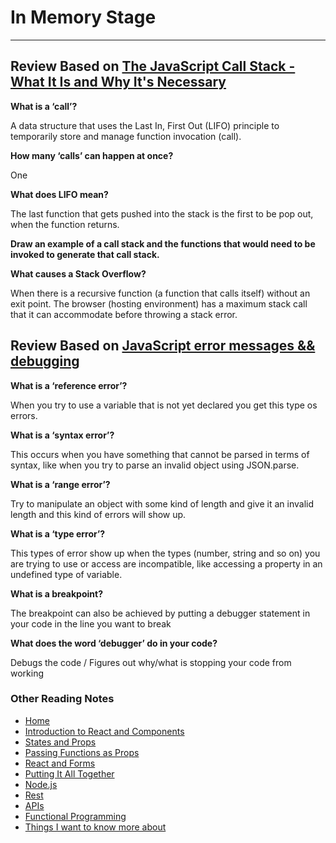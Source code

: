 # In Memory Stage

***

## Review Based on [The JavaScript Call Stack - What It Is and Why It's Necessary](https://www.freecodecamp.org/news/understanding-the-javascript-call-stack-861e41ae61d4/)

**What is a ‘call’?**

A data structure that uses the Last In, First Out (LIFO) principle to temporarily store and manage function invocation (call).

**How many ‘calls’ can happen at once?**

One

**What does LIFO mean?**

The last function that gets pushed into the stack is the first to be pop out, when the function returns.

**Draw an example of a call stack and the functions that would need to be invoked to generate that call stack.**


**What causes a Stack Overflow?**

When there is a recursive function (a function that calls itself) without an exit point. The browser (hosting environment) has a maximum stack call that it can accommodate before throwing a stack error.

## Review Based on [JavaScript error messages && debugging](https://codeburst.io/javascript-error-messages-debugging-d23f84f0ae7c)

**What is a ‘reference error’?**

When you try to use a variable that is not yet declared you get this type os errors.

**What is a ‘syntax error’?**

This occurs when you have something that cannot be parsed in terms of syntax, like when you try to parse an invalid object using JSON.parse.

**What is a ‘range error’?**

Try to manipulate an object with some kind of length and give it an invalid length and this kind of errors will show up.

**What is a ‘type error’?**

This types of error show up when the types (number, string and so on) you are trying to use or access are incompatible, like accessing a property in an undefined type of variable.

**What is a breakpoint?**

The breakpoint can also be achieved by putting a debugger statement in your code in the line you want to break

**What does the word ‘debugger’ do in your code?**

Debugs the code / Figures out why/what is stopping your code from working

### Other Reading Notes

* [Home](README.md)
* [Introduction to React and Components](class-1.md)
* [States and Props](class-2.md)
* [Passing Functions as Props](class-3.md)
* [React and Forms](class-04.md)
* [Putting It All Together](class-5.md)
* [Node.js](class-6.md)
* [Rest](class-7.md)
* [APIs](class-8.md)
* [Functional Programming](class-9.md)
* [Things I want to know more about](questions.md)
